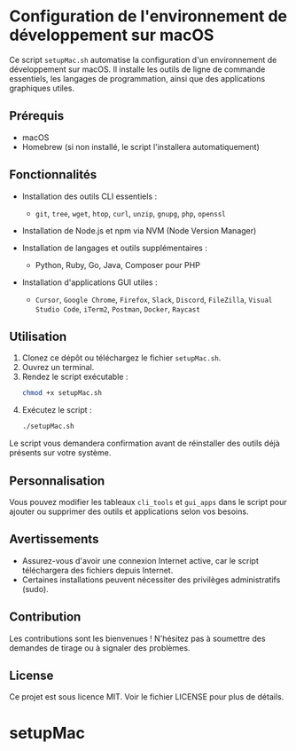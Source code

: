 # Configuration de l'environnement de développement sur macOS

Ce script `setupMac.sh` automatise la configuration d'un environnement de développement sur macOS. Il installe les outils de ligne de commande essentiels, les langages de programmation, ainsi que des applications graphiques utiles.

## Prérequis

- macOS
- Homebrew (si non installé, le script l'installera automatiquement)

## Fonctionnalités

- Installation des outils CLI essentiels :
  - `git`, `tree`, `wget`, `htop`, `curl`, `unzip`, `gnupg`, `php`, `openssl`

- Installation de Node.js et npm via NVM (Node Version Manager)

- Installation de langages et outils supplémentaires :
  - Python, Ruby, Go, Java, Composer pour PHP

- Installation d'applications GUI utiles :
  - `Cursor`, `Google Chrome`, `Firefox`, `Slack`, `Discord`, `FileZilla`, `Visual Studio Code`, `iTerm2`, `Postman`, `Docker`, `Raycast`

## Utilisation

1. Clonez ce dépôt ou téléchargez le fichier `setupMac.sh`.
2. Ouvrez un terminal.
3. Rendez le script exécutable :
   ```bash
   chmod +x setupMac.sh
   ```
4. Exécutez le script :
   ```bash
   ./setupMac.sh
   ```

Le script vous demandera confirmation avant de réinstaller des outils déjà présents sur votre système.

## Personnalisation

Vous pouvez modifier les tableaux `cli_tools` et `gui_apps` dans le script pour ajouter ou supprimer des outils et applications selon vos besoins.

## Avertissements

- Assurez-vous d'avoir une connexion Internet active, car le script téléchargera des fichiers depuis Internet.
- Certaines installations peuvent nécessiter des privilèges administratifs (sudo).

## Contribution

Les contributions sont les bienvenues ! N'hésitez pas à soumettre des demandes de tirage ou à signaler des problèmes.

## License

Ce projet est sous licence MIT. Voir le fichier LICENSE pour plus de détails.
# setupMac
